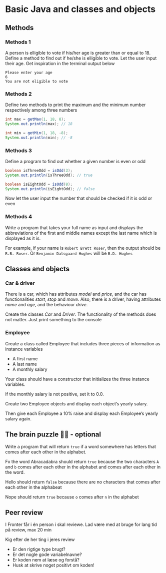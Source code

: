 # Basic Java and classes and objects



## Methods



### Methods 1

A person is elligible to vote if his/her age is greater than or equal to 18. Define a method to find out if he/she is elligible to vote. Let the user input their age. Get inspiration in the terminal output below

```
Please enter your age
6
You are not eligible to vote
```



### Methods 2

Define two methods to print the maximum and the minimum number respectively among three numbers

```java
int max = getMax(1, 18, 8);
System.out.println(max); // 18

int min = getMin(1, 18, -8);
System.out.println(min); // -8
```



### Methods 3

Define a program to find out whether a given number is even or odd

```java
boolean isThreeOdd = isOdd(3);
System.out.println(isThreeOdd); // true

boolean isEightOdd = isOdd(8);
System.out.println(isEightOdd); // false
```

Now let the user input the number that should be checked if it is odd or even



### Methods 4

Write a program that takes your full name as input and displays the abbreviations of the first and middle names except the last name which is displayed as it is.

For example, if your name is `Robert Brett Roser`, then the output should be `R.B. Roser`. Or `Benjamin Dalsgaard Hughes` will be `B.D. Hughes`



## Classes and objects



### Car & driver

There is a car, which has attributes *model* and *price*, and the car has functionalities *start*, *stop* and *move*. Also, there is a driver, having attributes *name* and *age*, and the behaviour *drive*.

Create the classes *Car* and *Driver*. The functionality of the methods does not matter. Just print something to the console



### Employee

Create a class called Employee that includes three pieces of information as instance variables

- A first name
- A last name
- A monthly salary

Your class should have a constructor that initializes the three instance variables. 

If the monthly salary is not positive, set it to 0.0. 

Create two Employee objects and display each object’s yearly salary. 

Then give each Employee a 10% raise and display each Employee’s yearly salary again.



## The brain puzzle 🧠🤔 - optional

Write a program that will return `true` if a word somewhere has letters that comes after each other in the alphabet.

Fx the word Abracadabra should return `true` because the two characters `A` and `b` comes after each other in the alphabet and comes after each other in the word.

Hello should return `false` because there are no characters that comes after each other in the alphabeat

Nope should return `true` because `o` comes after `n` in the alphabet



## Peer review

I Fronter får i én person i skal reviewe. Lad være med at bruge for lang tid på review, max 20 min

Kig efter de her ting i jeres review

- Er den rigtige type brugt?
- Er det nogle gode variabelnavne?
- Er koden nem at læse og forstå?
- Husk at skrive noget positivt om koden!
